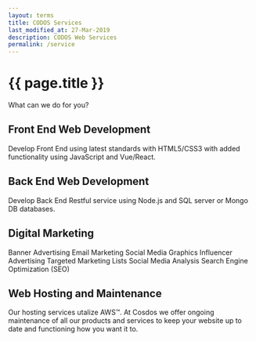 ```yaml
---
layout: terms
title: CODOS Services
last_modified_at: 27-Mar-2019
description: CODOS Web Services
permalink: /service
---
```

# {{ page.title }}
What can we do for you?

## Front End Web Development

Develop Front End using latest standards with HTML5/CSS3 with added functionality using JavaScript and Vue/React.

## Back End Web Development

Develop Back End Restful service using Node.js and SQL server or Mongo DB databases.

## Digital Marketing

Banner Advertising Email Marketing Social Media Graphics Influencer Advertising Targeted Marketing Lists Social Media Analysis Search Engine Optimization (SEO)

## Web Hosting and Maintenance
Our hosting services utalize AWS™. At Cosdos we offer ongoing maintenance of all our products and services to keep your website up to date and functioning how you want it to.